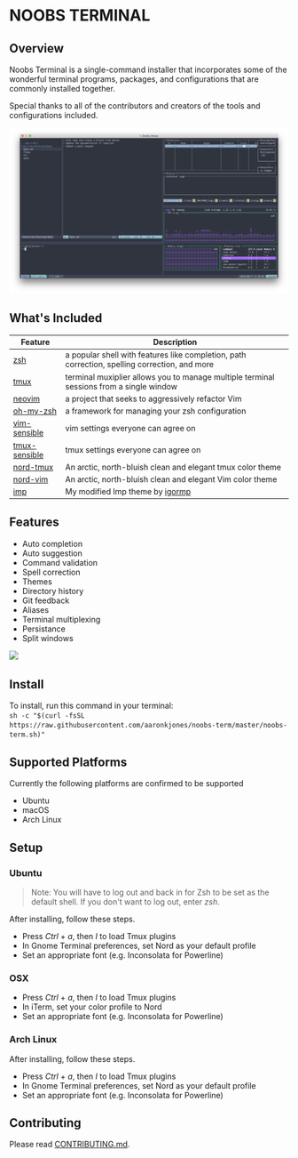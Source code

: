 # NOOBS TERMINAL

## Overview
Noobs Terminal is a single-command installer that incorporates some of the wonderful terminal programs, packages, and configurations that are commonly installed together.  

Special thanks to all of the contributors and creators of the tools and configurations included.

![](docs/_media/preview.png)

## What's Included
| Feature | Description |
| --- | --- |
| [zsh](https://en.wikipedia.org/wiki/Z_shell) | a popular shell with features like completion, path correction, spelling correction, and more |
| [tmux](https://github.com/tmux/tmux) | terminal muxiplier allows you to manage multiple terminal sessions from a single window |
| [neovim](https://neovim.io/) | a project that seeks to aggressively refactor Vim |
| [oh-my-zsh](https://github.com/robbyrussell/oh-my-zsh) | a framework for managing your zsh configuration |
| [vim-sensible](https://github.com/tpope/vim-sensible) | vim settings everyone can agree on  
| [tmux-sensible](https://github.com/tmux-plugins/tmux-sensible) | tmux settings everyone can agree on |
| [nord-tmux](https://github.com/arcticicestudio/nord-tmux) | An arctic, north-bluish clean and elegant tmux color theme |
| [nord-vim](https://github.com/arcticicestudio/nord-vim) | An arctic, north-bluish clean and elegant Vim color theme 
| [imp](https://github.com/aaronkjones/Imp) | My modified Imp theme by [igormp](https://github.com/igormp/Imp) | 

## Features
* Auto completion
* Auto suggestion
* Command validation
* Spell correction
* Themes
* Directory history
* Git feedback
* Aliases
* Terminal multiplexing
* Persistance
* Split windows

![](https://thumbs.gfycat.com/DependentChubbyHylaeosaurus-size_restricted.gif)


## Install
To install, run this command in your terminal:  
`sh -c "$(curl -fsSL https://raw.githubusercontent.com/aaronkjones/noobs-term/master/noobs-term.sh)"`

## Supported Platforms
Currently the following platforms are confirmed to be supported
* Ubuntu
* macOS
* Arch Linux

## Setup
### Ubuntu

> Note: You will have to log out and back in for Zsh to be set as the default shell. If you don't want to log out, enter *zsh*.

After installing, follow these steps.

* Press *Ctrl* + *a*, then *I* to load Tmux plugins
* In Gnome Terminal preferences, set Nord as your default profile
* Set an appropriate font (e.g. Inconsolata for Powerline)

### OSX

* Press *Ctrl* + *a*, then *I* to load Tmux plugins
* In iTerm, set your color profile to Nord
* Set an appropriate font (e.g. Inconsolata for Powerline)

### Arch Linux

After installing, follow these steps.

* Press *Ctrl* + *a*, then *I* to load Tmux plugins
* In Gnome Terminal preferences, set Nord as your default profile
* Set an appropriate font (e.g. Inconsolata for Powerline)

## Contributing
Please read [CONTRIBUTING.md](CONTRIBUTING.md).